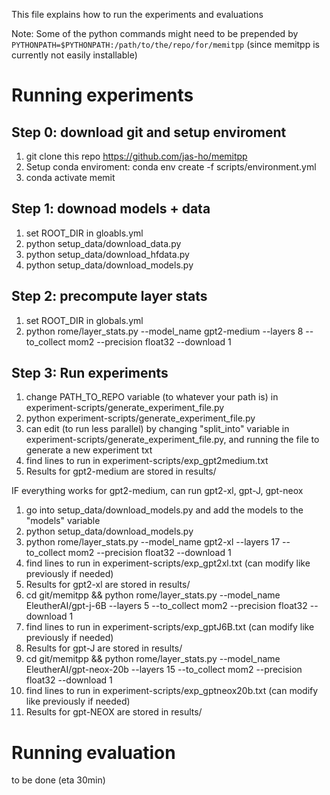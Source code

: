 This file explains how to run the experiments and evaluations

Note: Some of the python commands might need to be prepended by `PYTHONPATH=$PYTHONPATH:/path/to/the/repo/for/memitpp`
(since memitpp is currently not easily installable)


# Running experiments

## Step 0: download git and setup enviroment
1) git clone this repo https://github.com/jas-ho/memitpp
2) Setup conda enviroment: conda env create -f scripts/environment.yml
3) conda activate memit

## Step 1: downoad models + data
1) set ROOT_DIR in gloabls.yml
2) python setup_data/download_data.py
3) python setup_data/download_hfdata.py
4) python setup_data/download_models.py

## Step 2: precompute layer stats
1) set ROOT_DIR in globals.yml
2) python rome/layer_stats.py --model_name gpt2-medium --layers 8 --to_collect mom2 --precision float32 --download 1

## Step 3: Run experiments
1) change PATH_TO_REPO variable (to whatever your path is) in experiment-scripts/generate_experiment_file.py
2) python experiment-scripts/generate_experiment_file.py 
3) can edit (to run less parallel) by changing "split_into" variable in experiment-scripts/generate_experiment_file.py, and running the file to generate a new experiment txt
4) find lines to run in experiment-scripts/exp_gpt2medium.txt
5) Results for gpt2-medium are stored in results/

IF everything works for gpt2-medium, can run gpt2-xl, gpt-J, gpt-neox
1) go into setup_data/download_models.py and add the models to the "models" variable
2) python setup_data/download_models.py
3) python rome/layer_stats.py --model_name gpt2-xl --layers 17 --to_collect mom2 --precision float32 --download 1
4) find lines to run in experiment-scripts/exp_gpt2xl.txt (can modify like previously if needed)
5) Results for gpt2-xl are stored in results/
6) cd git/memitpp && python rome/layer_stats.py --model_name EleutherAI/gpt-j-6B --layers 5 --to_collect mom2 --precision float32 --download 1
7) find lines to run in experiment-scripts/exp_gptJ6B.txt (can modify like previously if needed)
8) Results for gpt-J are stored in results/
9) cd git/memitpp && python rome/layer_stats.py --model_name EleutherAI/gpt-neox-20b --layers 15 --to_collect mom2 --precision float32 --download 1
10) find lines to run in experiment-scripts/exp_gptneox20b.txt (can modify like previously if needed)
11) Results for gpt-NEOX are stored in results/


# Running evaluation
to be done (eta 30min)